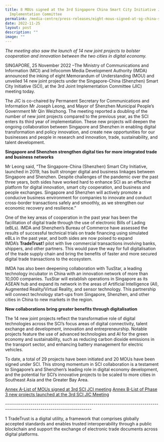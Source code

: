 ```yaml
---
title: 8 MOUs signed at the 3rd Singapore China Smart City Initiative Joint
  Implementation Committee
permalink: /media-centre/press-releases/eight-mous-signed-at-sg-china-smart-city-initiative/
date: 2022-11-25
layout: post
description: ""
image: ""
---
```

_The meeting also saw the launch of 14 new joint projects to bolster cooperation and innovation between the two cities in digital economy._

SINGAPORE, 25 November 2022 –The Ministry of Communications and Information (MCI) and Infocomm Media Development Authority (IMDA) announced the inking of eight Memorandum of Understanding (MOU) and unveiled 14 new joint projects under the Singapore-China (Shenzhen) Smart City Initiative (SCI), at the 3rd Joint Implementation Committee (JIC) meeting today.

The JIC is co-chaired by Permanent Secretary for Communications and Information Mr Joseph Leong, and Mayor of Shenzhen Municipal People’s Government Mr Qin Weizhong. The meeting reported a doubling of the number of new joint projects compared to the previous year, as the SCI enters its third year of implementation. These new projects will deepen the ongoing collaboration between Singapore and Shenzhen in enabling digital transformation and policy innovation, and create new opportunities for our businesses and people in research and innovation, trade, sustainability, and talent development.

**Singapore and Shenzhen strengthen digital ties for more integrated trade and business networks**

Mr Leong said, “The Singapore-China (Shenzhen) Smart City Initiative, launched in 2019, has built stronger digital and business linkages between Singapore and Shenzhen. Despite challenges of the pandemic over the past three years, both sides have worked hard to enhance SCI as an effective platform for digital innovation, smart city cooperation, and business and people exchanges. Singapore and Shenzhen will actively promote a conducive business environment for companies to innovate and conduct cross-border transactions safely and smoothly, as we strengthen our economic recovery and resilience.”

One of the key areas of cooperation in the past year has been the facilitation of digital trade through the use of electronic Bills of Lading (eBLs). IMDA and Shenzhen’s Bureau of Commerce have assessed the results of successful technical trials on trade financing using simulated eBLs in the past year, and both sides are now poised to expand IMDA’s **TradeTrust**1 pilot with live commercial transactions involving banks, shippers, and other partners. This would pave the way for full digitalisation of the trade supply chain and bring the benefits of faster and more secured digital trade transactions to the ecosystem.

IMDA has also been deepening collaboration with TusStar, a leading technology incubator in China with an innovation network of more than 10,000 companies. TusStar will establish operations in Singapore as its ASEAN hub and expand its network in the areas of Artificial Intelligence (AI), Augmented Reality/Virtual Reality, and sensor technology. This partnership will connect technology start-ups from Singapore, Shenzhen, and other cities in China to new markets in the region.

**New collaborations bring greater benefits through digitalisation**

The 14 new joint projects reflect the transformative role of digital technologies across the SCI’s focus areas of digital connectivity, talent exchange and development, innovation and entrepreneurship. Notable projects feature the use of advanced technologies and AI for the green economy and sustainability, such as reducing carbon dioxide emissions in the transport sector, and enhancing battery management for electric vehicles.

To date, a total of 29 projects have been initiated and 20 MOUs have been signed under SCI. This strong momentum in SCI collaboration is a testament to Singapore’s and Shenzhen’s leading role in digital economy development, and the potential for SCI’s innovative projects to be scaled to more cities in Southeast Asia and the Greater Bay Area.

[Annex A-List of MOUs signed at 3rd SCI JCI meeting](/files/Press%20Releases%202022/annex%20a%203rd%20sci%20jic%20meeting.pdf)
[Annex B-List of Phase 3 new projects launched at the 3rd SCI JIC Meeting](/files/Press%20Releases%202022/annex%20b%203rd%20sci%20jic%20meeting.pdf)


\--------------------------------------------------------------------------------------------------------------------------  

1 TradeTrust is a digital utility, a framework that comprises globally accepted standards and enables trusted interoperability through a public blockchain and support the exchange of electronic trade documents across digital platforms.